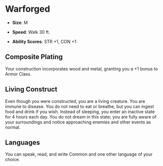 # Warforged


- **Size**: M

- **Speed**: Walk 30 ft.

- **Ability Scores**: STR +1, CON +1

## Composite Plating
Your construction incorporates wood and metal, granting you a +1 bonus to Armor Class.

## Living Construct
Even though you were constructed, you are a living creature. You are immune to disease. You do not need to eat or breathe, but you can ingest food and drink if you wish.
Instead of sleeping, you enter an inactive state for 4 hours each day. You do not dream in this state; you are fully aware of your surroundings and notice approaching enemies and other events as normal.

## Languages
You can speak, read, and write Common and one other language of your choice.
